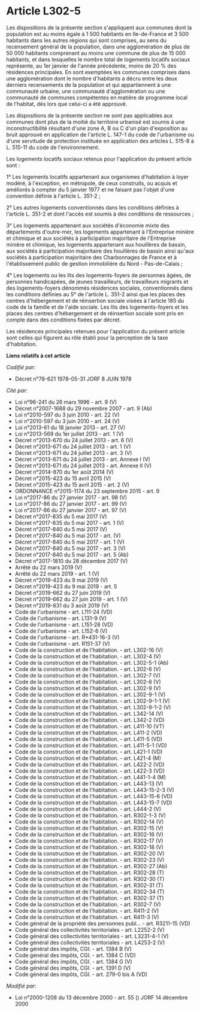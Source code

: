 # Article L302-5

Les dispositions de la présente section s'appliquent aux communes dont la population est au moins égale à 1 500 habitants en
Ile-de-France et 3 500 habitants dans les autres régions qui sont comprises, au sens du recensement général de la population,
dans une agglomération de plus de 50 000 habitants comprenant au moins une commune de plus de 15 000 habitants, et dans
lesquelles le nombre total de logements locatifs sociaux représente, au 1er janvier de l'année précédente, moins de 20 % des
résidences principales. En sont exemptées les communes comprises dans une agglomération dont le nombre d'habitants a décru
entre les deux derniers recensements de la population et qui appartiennent à une communauté urbaine, une communauté
d'agglomération ou une communauté de communes compétentes en matière de programme local de l'habitat, dès lors que celui-ci a
été approuvé.

Les dispositions de la présente section ne sont pas applicables aux communes dont plus de la moitié du territoire urbanisé
est soumis à une inconstructibilité résultant d'une zone A, B ou C d'un plan d'exposition au bruit approuvé en application de
l'article L. 147-1 du code de l'urbanisme ou d'une servitude de protection instituée en application des articles L. 515-8 à
L. 515-11 du code de l'environnement.

Les logements locatifs sociaux retenus pour l'application du présent article sont :

1° Les logements locatifs appartenant aux organismes d'habitation à loyer modéré, à l'exception, en métropole, de ceux
construits, ou acquis et améliorés à compter du 5 janvier 1977 et ne faisant pas l'objet d'une convention définie à l'article
L. 351-2 ;

2° Les autres logements conventionnés dans les conditions définies à l'article L. 351-2 et dont l'accès est soumis à des
conditions de ressources ;

3° Les logements appartenant aux sociétés d'économie mixte des départements d'outre-mer, les logements appartenant à
l'Entreprise minière et chimique et aux sociétés à participation majoritaire de l'Entreprise minière et chimique, les
logements appartenant aux houillères de bassin, aux sociétés à participation majoritaire des houillères de bassin ainsi
qu'aux sociétés à participation majoritaire des Charbonnages de France et à l'établissement public de gestion immobilière du
Nord - Pas-de-Calais ;

4° Les logements ou les lits des logements-foyers de personnes âgées, de personnes handicapées, de jeunes travailleurs, de
travailleurs migrants et des logements-foyers dénommés résidences sociales, conventionnés dans les conditions définies au 5°
de l'article L. 351-2 ainsi que les places des centres d'hébergement et de réinsertion sociale visées à l'article 185 du code
de la famille et de l'aide sociale. Les lits des logements-foyers et les places des centres d'hébergement et de réinsertion
sociale sont pris en compte dans des conditions fixées par décret.

Les résidences principales retenues pour l'application du présent article sont celles qui figurent au rôle établi pour la
perception de la taxe d'habitation.

**Liens relatifs à cet article**

_Codifié par_:

  - Décret n°78-621 1978-05-31 JORF 8 JUIN 1978

_Cité par_:

  - Loi n°96-241 du 26 mars 1996 - art. 9 (V)
  - Décret n°2007-1688 du 29 novembre 2007 - art. 9 (Ab)
  - Loi n°2010-597 du 3 juin 2010 - art. 22 (V)
  - Loi n°2010-597 du 3 juin 2010 - art. 24 (V)
  - Loi n°2013-61 du 18 janvier 2013 - art. 27 (V)
  - Loi n°2013-569 du 1er juillet 2013 - art. 1 (V)
  - Décret n°2013-670 du 24 juillet 2013 - art. 6 (V)
  - Décret n°2013-671 du 24 juillet 2013 - art. 1 (V)
  - Décret n°2013-671 du 24 juillet 2013 - art. 3 (V)
  - Décret n°2013-671 du 24 juillet 2013 - art. Annexe I (V)
  - Décret n°2013-671 du 24 juillet 2013 - art. Annexe II (V)
  - Décret n°2014-870 du 1er août 2014 (V)
  - Décret n°2015-423 du 15 avril 2015 (V)
  - Décret n°2015-423 du 15 avril 2015 - art. 2 (V)
  - ORDONNANCE n°2015-1174 du 23 septembre 2015 - art. 9
  - Loi n°2017-86 du 27 janvier 2017 - art. 98 (V)
  - Loi n°2017-86 du 27 janvier 2017 - art. 99 (V)
  - Loi n°2017-86 du 27 janvier 2017 - art. 97 (V)
  - Décret n°2017-835 du 5 mai 2017 (V)
  - Décret n°2017-835 du 5 mai 2017 - art. 1 (V)
  - Décret n°2017-840 du 5 mai 2017 (V)
  - Décret n°2017-840 du 5 mai 2017 - art. (V)
  - Décret n°2017-840 du 5 mai 2017 - art. 1 (V)
  - Décret n°2017-840 du 5 mai 2017 - art. 3 (V)
  - Décret n°2017-840 du 5 mai 2017 - art. 5 (Ab)
  - Décret n°2017-1810 du 28 décembre 2017 (V)
  - Arrêté du 22 mars 2019 (V)
  - Arrêté du 22 mars 2019 - art. 1 (V)
  - Décret n°2019-423 du 9 mai 2019 (V)
  - Décret n°2019-423 du 9 mai 2019 - art. 5
  - Décret n°2019-662 du 27 juin 2019 (V)
  - Décret n°2019-662 du 27 juin 2019 - art. 1 (V)
  - Décret n°2019-831 du 3 août 2019 (V)
  - Code de l'urbanisme - art. L111-24 (VD)
  - Code de l'urbanisme - art. L131-9 (V)
  - Code de l'urbanisme - art. L151-28 (VD)
  - Code de l'urbanisme - art. L152-6 (V)
  - Code de l'urbanisme - art. R*431-16-3 (V)
  - Code de l'urbanisme - art. R151-37 (V)
  - Code de la construction et de l'habitation. - art. L302-16 (V)
  - Code de la construction et de l'habitation. - art. L302-4 (V)
  - Code de la construction et de l'habitation. - art. L302-5-1 (Ab)
  - Code de la construction et de l'habitation. - art. L302-6 (V)
  - Code de la construction et de l'habitation. - art. L302-7 (V)
  - Code de la construction et de l'habitation. - art. L302-8 (V)
  - Code de la construction et de l'habitation. - art. L302-9 (V)
  - Code de la construction et de l'habitation. - art. L302-9-1 (V)
  - Code de la construction et de l'habitation. - art. L302-9-1-1 (V)
  - Code de la construction et de l'habitation. - art. L302-9-1-2 (V)
  - Code de la construction et de l'habitation. - art. L342-14 (V)
  - Code de la construction et de l'habitation. - art. L342-2 (VD)
  - Code de la construction et de l'habitation. - art. L411-10 (VT)
  - Code de la construction et de l'habitation. - art. L411-2 (VD)
  - Code de la construction et de l'habitation. - art. L411-5 (VD)
  - Code de la construction et de l'habitation. - art. L411-5-1 (VD)
  - Code de la construction et de l'habitation. - art. L421-1 (VD)
  - Code de la construction et de l'habitation. - art. L421-4 (M)
  - Code de la construction et de l'habitation. - art. L422-2 (VD)
  - Code de la construction et de l'habitation. - art. L422-3 (VD)
  - Code de la construction et de l'habitation. - art. L441-1-4 (M)
  - Code de la construction et de l'habitation. - art. L443-13 (V)
  - Code de la construction et de l'habitation. - art. L443-15-2-3 (V)
  - Code de la construction et de l'habitation. - art. L443-15-6 (VD)
  - Code de la construction et de l'habitation. - art. L443-15-7 (VD)
  - Code de la construction et de l'habitation. - art. L444-2 (V)
  - Code de la construction et de l'habitation. - art. R302-1-3 (V)
  - Code de la construction et de l'habitation. - art. R302-14 (V)
  - Code de la construction et de l'habitation. - art. R302-15 (V)
  - Code de la construction et de l'habitation. - art. R302-16 (V)
  - Code de la construction et de l'habitation. - art. R302-17 (V)
  - Code de la construction et de l'habitation. - art. R302-18 (V)
  - Code de la construction et de l'habitation. - art. R302-20 (V)
  - Code de la construction et de l'habitation. - art. R302-23 (V)
  - Code de la construction et de l'habitation. - art. R302-27 (Ab)
  - Code de la construction et de l'habitation. - art. R302-28 (T)
  - Code de la construction et de l'habitation. - art. R302-30 (T)
  - Code de la construction et de l'habitation. - art. R302-31 (T)
  - Code de la construction et de l'habitation. - art. R302-34 (T)
  - Code de la construction et de l'habitation. - art. R302-37 (T)
  - Code de la construction et de l'habitation. - art. R302-7 (V)
  - Code de la construction et de l'habitation. - art. R411-2 (V)
  - Code de la construction et de l'habitation. - art. R411-3 (V)
  - Code général de la propriété des personnes publ... - art. R3211-15 (VD)
  - Code général des collectivités territoriales - art. L2252-2 (V)
  - Code général des collectivités territoriales - art. L3231-4-1 (V)
  - Code général des collectivités territoriales - art. L4253-2 (V)
  - Code général des impôts, CGI. - art. 1384 B (V)
  - Code général des impôts, CGI. - art. 1384 C (VD)
  - Code général des impôts, CGI. - art. 1384 G (V)
  - Code général des impôts, CGI. - art. 1391 D (V)
  - Code général des impôts, CGI. - art. 279-0 bis A (VD)

_Modifié par_:

  - Loi n°2000-1208 du 13 décembre 2000 - art. 55 () JORF 14 décembre 2000
